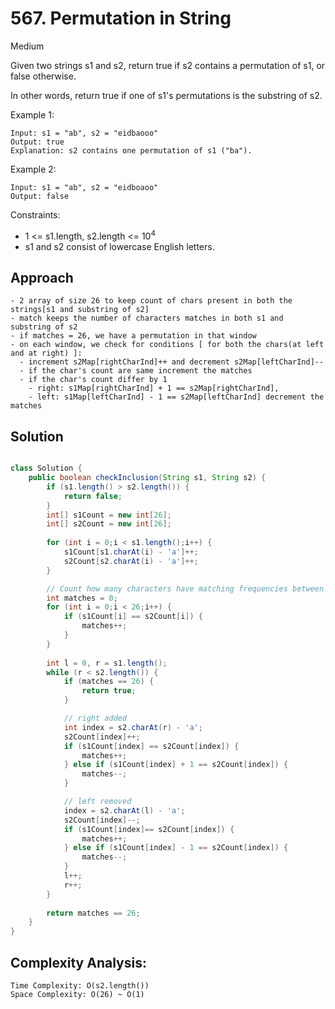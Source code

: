 # 567. Permutation in String
Medium


Given two strings s1 and s2, return true if s2 contains a permutation of s1, or false otherwise.

In other words, return true if one of s1's permutations is the substring of s2.

 

Example 1:
```
Input: s1 = "ab", s2 = "eidbaooo"
Output: true
Explanation: s2 contains one permutation of s1 ("ba").
```
Example 2:
```
Input: s1 = "ab", s2 = "eidboaoo"
Output: false
 ```

Constraints:

- 1 <= s1.length, s2.length <= 10<sup>4</sup>
- s1 and s2 consist of lowercase English letters.

## Approach
```
- 2 array of size 26 to keep count of chars present in both the strings[s1 and substring of s2]
- match keeps the number of characters matches in both s1 and substring of s2
- if matches = 26, we have a permutation in that window
- on each window, we check for conditions [ for both the chars(at left and at right) ]:
  - increment s2Map[rightCharInd]++ and decrement s2Map[leftCharInd]--
  - if the char's count are same increment the matches
  - if the char's count differ by 1 
    - right: s1Map[rightCharInd] + 1 == s2Map[rightCharInd], 
    - left: s1Map[leftCharInd] - 1 == s2Map[leftCharInd] decrement the matches
```

## Solution
```java

class Solution {
    public boolean checkInclusion(String s1, String s2) {
        if (s1.length() > s2.length()) {
            return false;
        }
        int[] s1Count = new int[26];
        int[] s2Count = new int[26];
        
        for (int i = 0;i < s1.length();i++) {
            s1Count[s1.charAt(i) - 'a']++;
            s2Count[s2.charAt(i) - 'a']++;
        }

        // Count how many characters have matching frequencies between s1Count and s2Count
        int matches = 0;
        for (int i = 0;i < 26;i++) {
            if (s1Count[i] == s2Count[i]) {
                matches++;
            }
        }
        
        int l = 0, r = s1.length();
        while (r < s2.length()) {
            if (matches == 26) {
                return true;
            }

            // right added
            int index = s2.charAt(r) - 'a';
            s2Count[index]++;
            if (s1Count[index] == s2Count[index]) {
                matches++;
            } else if (s1Count[index] + 1 == s2Count[index]) {
                matches--;
            }

            // left removed
            index = s2.charAt(l) - 'a';
            s2Count[index]--;
            if (s1Count[index]== s2Count[index]) {
                matches++;
            } else if (s1Count[index] - 1 == s2Count[index]) {
                matches--;
            }
            l++;
            r++;
        }
        
        return matches == 26;
    } 
}

```
## Complexity Analysis:
```
Time Complexity: O(s2.length())
Space Complexity: O(26) ~ O(1)
```
